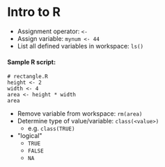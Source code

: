 Intro to R
==========

- Assignment operator: `<-`
- Assign variable: `mynum <- 44`
- List all defined variables in workspace: `ls()`

#### Sample R script:

    # rectangle.R
    height <- 2
    width <- 4
    area <- height * width
    area

- Remove variable from workspace: `rm(area)`
- Determine type of value/variable: `class(<value>)`
  - e.g. `class(TRUE)`
- "logical"
  - `TRUE`
  - `FALSE`
  - `NA`
